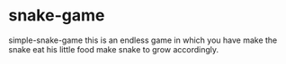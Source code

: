 # snake-game
simple-snake-game this is an endless game in which you have make the snake eat his little food make snake to grow accordingly.
